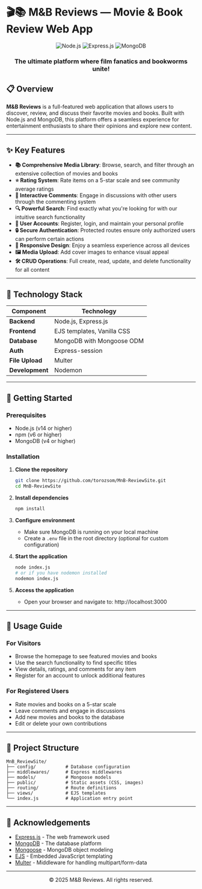 # 🎬📚 M&B Reviews — Movie & Book Review Web App

<div align="center">
  <img src="https://img.shields.io/badge/node.js-6DA55F?style=for-the-badge&logo=node.js&logoColor=white" alt="Node.js">
  <img src="https://img.shields.io/badge/express.js-%23404d59.svg?style=for-the-badge&logo=express&logoColor=%2361DAFB" alt="Express.js">
  <img src="https://img.shields.io/badge/MongoDB-%234ea94b.svg?style=for-the-badge&logo=mongodb&logoColor=white" alt="MongoDB">
</div>

<div align="center">
  <h3>The ultimate platform where film fanatics and bookworms unite!</h3>
</div>

## 📋 Overview

**M&B Reviews** is a full-featured web application that allows users to discover, review, and discuss their favorite movies and books. Built with Node.js and MongoDB, this platform offers a seamless experience for entertainment enthusiasts to share their opinions and explore new content.

---

## ✨ Key Features

- **📚 Comprehensive Media Library**: Browse, search, and filter through an extensive collection of movies and books
- **⭐ Rating System**: Rate items on a 5-star scale and see community average ratings
- **💬 Interactive Comments**: Engage in discussions with other users through the commenting system
- **🔍 Powerful Search**: Find exactly what you're looking for with our intuitive search functionality
- **👤 User Accounts**: Register, login, and maintain your personal profile
- **🔒 Secure Authentication**: Protected routes ensure only authorized users can perform certain actions
- **📱 Responsive Design**: Enjoy a seamless experience across all devices
- **🖼️ Media Upload**: Add cover images to enhance visual appeal
- **🛠️ CRUD Operations**: Full create, read, update, and delete functionality for all content

---

## 🧠 Technology Stack

| Component     | Technology                                                |
|---------------|----------------------------------------------------------|
| **Backend**   | Node.js, Express.js                                       |
| **Frontend**  | EJS templates, Vanilla CSS                                |
| **Database**  | MongoDB with Mongoose ODM                                 |
| **Auth**      | Express-session                                           |
| **File Upload** | Multer                                                  |
| **Development** | Nodemon                                                 |

---

## 🚀 Getting Started

### Prerequisites
- Node.js (v14 or higher)
- npm (v6 or higher)
- MongoDB (v4 or higher)

### Installation

1. **Clone the repository**
   ```bash
   git clone https://github.com/torozsom/MnB-ReviewSite.git
   cd MnB-ReviewSite
   ```

2. **Install dependencies**
   ```bash
   npm install
   ```

3. **Configure environment**
   - Make sure MongoDB is running on your local machine
   - Create a `.env` file in the root directory (optional for custom configuration)

4. **Start the application**
   ```bash
   node index.js
   # or if you have nodemon installed
   nodemon index.js
   ```

5. **Access the application**
   - Open your browser and navigate to: http://localhost:3000

---

## 🧭 Usage Guide

### For Visitors
- Browse the homepage to see featured movies and books
- Use the search functionality to find specific titles
- View details, ratings, and comments for any item
- Register for an account to unlock additional features

### For Registered Users
- Rate movies and books on a 5-star scale
- Leave comments and engage in discussions
- Add new movies and books to the database
- Edit or delete your own contributions

---

## 📁 Project Structure

```
MnB_ReviewSite/
├── config/           # Database configuration
├── middlewares/      # Express middlewares
├── models/           # Mongoose models
├── public/           # Static assets (CSS, images)
├── routing/          # Route definitions
├── views/            # EJS templates
└── index.js          # Application entry point
```

---

## 🙏 Acknowledgements

- [Express.js](https://expressjs.com/) - The web framework used
- [MongoDB](https://www.mongodb.com/) - The database platform
- [Mongoose](https://mongoosejs.com/) - MongoDB object modeling
- [EJS](https://ejs.co/) - Embedded JavaScript templating
- [Multer](https://github.com/expressjs/multer) - Middleware for handling multipart/form-data

---

<div align="center">
  <p>© 2025 M&B Reviews. All rights reserved.</p>
</div>
